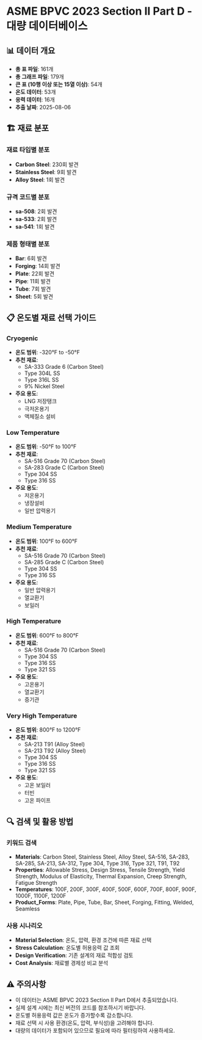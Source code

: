 # ASME BPVC 2023 Section II Part D - 대량 데이터베이스

## 📊 데이터 개요
- **총 표 파일**: 161개
- **총 그래프 파일**: 179개
- **큰 표 (10행 이상 또는 15열 이상)**: 54개
- **온도 데이터**: 53개
- **응력 데이터**: 16개
- **추출 날짜**: 2025-08-06

## 🏗️ 재료 분포

### 재료 타입별 분포
- **Carbon Steel**: 230회 발견
- **Stainless Steel**: 9회 발견
- **Alloy Steel**: 1회 발견

### 규격 코드별 분포
- **sa-508**: 2회 발견
- **sa-533**: 2회 발견
- **sa-541**: 1회 발견

### 제품 형태별 분포
- **Bar**: 6회 발견
- **Forging**: 14회 발견
- **Plate**: 22회 발견
- **Pipe**: 11회 발견
- **Tube**: 7회 발견
- **Sheet**: 5회 발견

## 📋 온도별 재료 선택 가이드

### Cryogenic
- **온도 범위**: -320°F to -50°F
- **추천 재료**:
  - SA-333 Grade 6 (Carbon Steel)
  - Type 304L SS
  - Type 316L SS
  - 9% Nickel Steel
- **주요 용도**:
  - LNG 저장탱크
  - 극저온용기
  - 액체질소 설비

### Low Temperature
- **온도 범위**: -50°F to 100°F
- **추천 재료**:
  - SA-516 Grade 70 (Carbon Steel)
  - SA-283 Grade C (Carbon Steel)
  - Type 304 SS
  - Type 316 SS
- **주요 용도**:
  - 저온용기
  - 냉장설비
  - 일반 압력용기

### Medium Temperature
- **온도 범위**: 100°F to 600°F
- **추천 재료**:
  - SA-516 Grade 70 (Carbon Steel)
  - SA-285 Grade C (Carbon Steel)
  - Type 304 SS
  - Type 316 SS
- **주요 용도**:
  - 일반 압력용기
  - 열교환기
  - 보일러

### High Temperature
- **온도 범위**: 600°F to 800°F
- **추천 재료**:
  - SA-516 Grade 70 (Carbon Steel)
  - Type 304 SS
  - Type 316 SS
  - Type 321 SS
- **주요 용도**:
  - 고온용기
  - 열교환기
  - 증기관

### Very High Temperature
- **온도 범위**: 800°F to 1200°F
- **추천 재료**:
  - SA-213 T91 (Alloy Steel)
  - SA-213 T92 (Alloy Steel)
  - Type 304 SS
  - Type 316 SS
  - Type 321 SS
- **주요 용도**:
  - 고온 보일러
  - 터빈
  - 고온 파이프

## 🔍 검색 및 활용 방법

### 키워드 검색
- **Materials**: Carbon Steel, Stainless Steel, Alloy Steel, SA-516, SA-283, SA-285, SA-213, SA-312, Type 304, Type 316, Type 321, T91, T92
- **Properties**: Allowable Stress, Design Stress, Tensile Strength, Yield Strength, Modulus of Elasticity, Thermal Expansion, Creep Strength, Fatigue Strength
- **Temperatures**: 100F, 200F, 300F, 400F, 500F, 600F, 700F, 800F, 900F, 1000F, 1100F, 1200F
- **Product_Forms**: Plate, Pipe, Tube, Bar, Sheet, Forging, Fitting, Welded, Seamless

### 사용 시나리오
- **Material Selection**: 온도, 압력, 환경 조건에 따른 재료 선택
- **Stress Calculation**: 온도별 허용응력 값 조회
- **Design Verification**: 기존 설계의 재료 적합성 검토
- **Cost Analysis**: 재료별 경제성 비교 분석

## ⚠️ 주의사항

- 이 데이터는 ASME BPVC 2023 Section II Part D에서 추출되었습니다.
- 실제 설계 시에는 최신 버전의 코드를 참조하시기 바랍니다.
- 온도별 허용응력 값은 온도가 증가할수록 감소합니다.
- 재료 선택 시 사용 환경(온도, 압력, 부식성)을 고려해야 합니다.
- 대량의 데이터가 포함되어 있으므로 필요에 따라 필터링하여 사용하세요.
